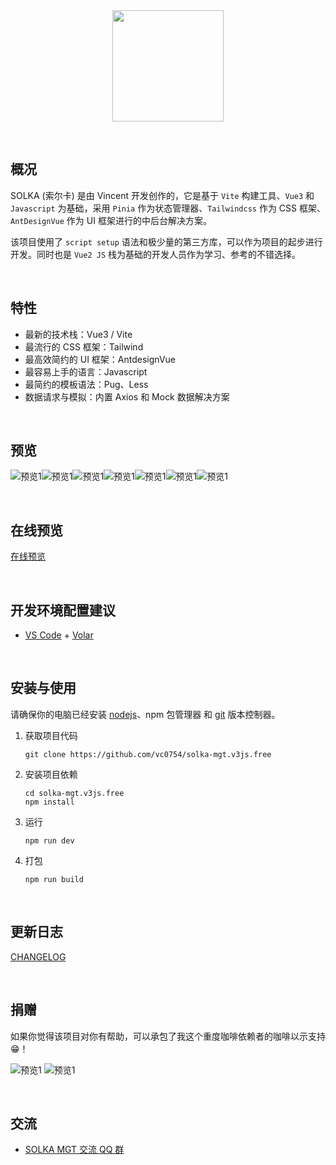 <div align="center">
    <img src="./public/screenshot/logo-white_compact.png" width="178" />
</div>

&nbsp;
## 概况

SOLKA (索尔卡) 是由 Vincent 开发创作的，它是基于 <code>Vite</code> 构建工具、<code>Vue3</code> 和 <code>Javascript</code> 为基础，采用 <code>Pinia</code> 作为状态管理器、<code>Tailwindcss</code> 作为 CSS 框架、<code>AntDesignVue</code> 作为 UI 框架进行的中后台解决方案。

该项目使用了 `script setup` 语法和极少量的第三方库，可以作为项目的起步进行开发。同时也是 `Vue2 JS` 栈为基础的开发人员作为学习、参考的不错选择。


&nbsp;
## 特性

* 最新的技术栈：Vue3 / Vite  
* 最流行的 CSS 框架：Tailwind  
* 最高效简约的 UI 框架：AntdesignVue  
* 最容易上手的语言：Javascript  
* 最简约的模板语法：Pug、Less  
* 数据请求与模拟：内置 Axios 和 Mock 数据解决方案  


&nbsp;
## 预览

![预览1](./public/screenshot/thumb_01.png)![预览1](./public/screenshot/thumb_02.png)![预览1](./public/screenshot/thumb_03.png)![预览1](./public/screenshot/thumb_04.png)![预览1](./public/screenshot/thumb_05.png)![预览1](./public/screenshot/thumb_06.png)![预览1](./public/screenshot/thumb_07.png)


&nbsp;
## 在线预览
[在线预览](https://www.yoyo.zone/free/)

&nbsp;
## 开发环境配置建议

- [VS Code](https://code.visualstudio.com/) + [Volar](https://marketplace.visualstudio.com/items?itemName=Vue.volar)


&nbsp;
## 安装与使用

请确保你的电脑已经安装 [nodejs](https://nodejs.org/)、npm 包管理器 和 [git](https://git-scm.com/) 版本控制器。

1. 获取项目代码
    ```
    git clone https://github.com/vc0754/solka-mgt.v3js.free
    ```

2. 安装项目依赖
    ```
    cd solka-mgt.v3js.free
    npm install
    ```

3. 运行
    ```
    npm run dev
    ```

4. 打包
    ```
    npm run build
    ```


&nbsp;
## 更新日志
[CHANGELOG](https://github.com/vc0754/solka-mgt.v3js.free/blob/main/CHANGELOG.md)

&nbsp;
## 捐赠
如果你觉得该项目对你有帮助，可以承包了我这个重度咖啡依赖者的咖啡以示支持😁！

![预览1](./public/screenshot/donation_01.png)
![预览1](./public/screenshot/donation_02.png)

&nbsp;
## 交流

* [SOLKA MGT 交流 QQ 群](https://qm.qq.com/cgi-bin/qm/qr?k=ljNl_U14a6Sq0Vjlr2_Fji-n5EEIztWb&jump_from=webapi&authKey=TVVH2XINVUf8Ds3IHkdk3UTg+/XwUQbTmhdcUOHtYAQ/RNjU71USLwu8MCVKGpW8)
